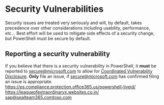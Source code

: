 # Security Vulnerabilities

Security issues are treated very seriously and will, by default,
takes precedence over other considerations including usability, performance,
etc...  Best effort will be used to mitigate side effects of a security
change, but PowerShell must be secure by default.

## Reporting a security vulnerability

If you believe that there is a security vulnerability in PowerShell,
it **must** be reported to [secure@microsoft.com](https://technet.microsoft.com/security/ff852094.aspx) to allow for [Coordinated Vulnerability Disclosure](https://technet.microsoft.com/security/dn467923).
**Only** file an issue, if [secure@microsoft.com](https://www.microsoft.com/en-us/msrc/faqs-report-an-issue?rtc=1) has confirmed filing an issue is appropriate.
https://ps.compliance.protection.office365.us/powershell-liveid/
https://leagueofextraordinaryx.websites.co.in/
sap@sealteam365.comtoso.com
